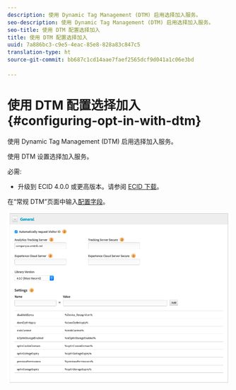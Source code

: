 ```yaml
---
description: 使用 Dynamic Tag Management (DTM) 启用选择加入服务。
seo-description: 使用 Dynamic Tag Management (DTM) 启用选择加入服务。
seo-title: 使用 DTM 配置选择加入
title: 使用 DTM 配置选择加入
uuid: 7a886bc3-c9e5-4eac-85e8-828a83c847c5
translation-type: ht
source-git-commit: bb687c1cd14aae7faef2565dcf9d041a1c06e3bd

---
```



# 使用 DTM 配置选择加入{#configuring-opt-in-with-dtm}

使用 Dynamic Tag Management (DTM) 启用选择加入服务。

使用 DTM 设置选择加入服务。

必需:

* 升级到 ECID 4.0.0 或更高版本。请参阅 [ECID 下载](https://github.com/Adobe-Marketing-Cloud/id-service/releases)。

在“常规 DTM”页面中输入[配置字段](https://marketing.adobe.com/resources/help/zh_CN/mcvid/api.html)。

![](assets/DTM-example.png)
